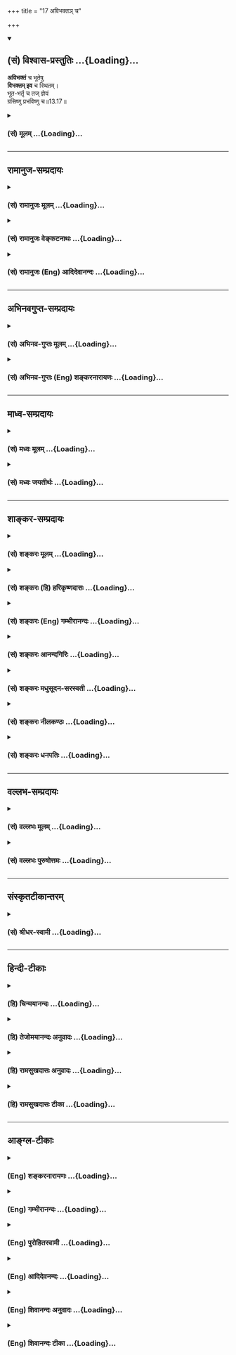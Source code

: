 +++
title = "17 अविभक्तञ् च"

+++
<div class="js_include" newlevelforh1="2" title="(सं) विश्वास-प्रस्तुतिः" unfilled url="/mahAbhAratam/vyAsaH/shlokashaH/06-bhIShma-parva/03-bhagavad-gItA-parva/saMskRtam/vishvAsa-prastutiH/13_xetra-xetrajna-yogaH/17_avibhakta~n_cha.md">
<details open><summary><h2>(सं) विश्वास-प्रस्तुतिः ...{Loading}...</h2></summary>

**अविभक्तं** च भूतेषु  
**विभक्तम् इव** च स्थितम्।  
भूत-भर्तृ च तज् ज्ञेयं  
ग्रसिष्णु प्रभविष्णु च॥13.17॥
</details>
</div>
<div class="js_include collapsed" newlevelforh1="3" title="(सं) मूलम्" unfilled url="/mahAbhAratam/vyAsaH/shlokashaH/06-bhIShma-parva/03-bhagavad-gItA-parva/saMskRtam/mUlam/13_xetra-xetrajna-yogaH/17_avibhakta~n_cha.md">
<details><summary><h3>(सं) मूलम् ...{Loading}...</h3></summary>

अविभक्तं च भूतेषु विभक्तमिव च स्थितम्।  
भूतभर्तृ च तज्ज्ञेयं ग्रसिष्णु प्रभविष्णु च।।13.17।।
</details>
</div>


_________________
## रामानुज-सम्प्रदायः
<div class="js_include collapsed" newlevelforh1="3" title="(सं) रामानुजः मूलम्" unfilled url="/mahAbhAratam/vyAsaH/shlokashaH/06-bhIShma-parva/03-bhagavad-gItA-parva/saMskRtam/rAmAnujaH/mUlam/13_xetra-xetrajna-yogaH/17_avibhakta~n_cha.md">
<details><summary><h3>(सं) रामानुजः मूलम् ...{Loading}...</h3></summary>

।।13.16।। देवमनुष्यादि**भूतेषु** सर्वत्र स्थितम् आत्मवस्तु
वेदितृत्वैकाकारतया **अविभक्तम्** अविदुषां देवाद्याकारेणअयं देवो मनुष्यः
इति **विभक्तम् इव च स्थितम्**। देवः अहम् मनुष्यः अहम् इति
देहसामानाधिकरण्येन अनुसंधीयमानम् अपि वेदितृत्वेन देहाद् अर्थान्तरभूतं
ज्ञातुं शक्यम् इति आदौ उक्तम्एतद् यो वेत्ति (गीता 13।1) इति। इदानीं
प्रकारान्तरैः च देहाद् अर्थान्तरत्वेन ज्ञातुं शक्यम् इति आह --
**भूतभर्तृ च** इति। भूतानां पृथिव्यादीनां देहरूपेण संहृतानां यद् भर्तृ
**तद्** भर्तव्येभ्यो भूतेभ्यः अर्थान्तरं **ज्ञेयम्;** अर्थान्तरम् इति
ज्ञातुं शक्यमित्यर्थः। तथा **ग्रसिष्णु** अन्नादीनां भौतिकानां ग्रसिष्णु;
ग्रस्यमानेभ्यो भूतेभ्यो ग्रसितृत्वेन अर्थान्तरभूतम् इति ज्ञातुं
शक्यम्।**प्रभविष्णु** च प्रभवहेतुः च। ग्रस्तानामन्नादीनाम् आकारान्तरेण
परिणतानां प्रभवहेतुः तेभ्यः अर्थान्तरम् इति ज्ञातुं शक्यम्
इत्यर्थः। मृतशरीरे ग्रसनप्रभवादीनाम् अदर्शनात् न भूतसंघातरूपं क्षेत्रं
ग्रसनप्रभवभरणहेतुः इति निश्चीयते।

</details>
</div>
<div class="js_include collapsed" newlevelforh1="3" title="(सं) रामानुजः वेङ्कटनाथः" unfilled url="/mahAbhAratam/vyAsaH/shlokashaH/06-bhIShma-parva/03-bhagavad-gItA-parva/saMskRtam/rAmAnujaH/venkaTanAthaH/13_xetra-xetrajna-yogaH/17_avibhakta~n_cha.md">
<details><summary><h3>(सं) रामानुजः वेङ्कटनाथः ...{Loading}...</h3></summary>

  
  
।।13.17।। स्वरूपभेदवत्स्वविग्रहक्षेत्रादिष्वविभक्तशब्दप्रयोगात्पण्डिताः
समदर्शिनः \[5।8\] इति प्रागुक्तं साम्यमिहापि विवक्षितमित्याह --
देवमनुष्यादीति। अविभक्तं स्वरूपेण देवत्वादिविभागरहितमित्यर्थः। विभक्तमिव
इतीवशब्देन भ्रान्तोपलम्भविषयाकारसूचनमाहअविदुषामिति। एवं
शुद्ध्यवस्थोक्ता; तत्रभूतभर्तृ इत्यादिना जगद्व्यापारभ्रमव्युदासाय
प्रकरणस्य भोक्तृव्यतिरेकपरतामेव वदन् पूर्वोक्तपुनरुक्तिं च
परिहरतिदेवोऽहमित्यादिना ग्रन्थद्वयेन।
अहंत्वानहंत्वज्ञातृत्वाज्ञत्वादिरूपो भेदः प्रागुक्तः अत्र
त्वाधाराधेयभावभोक्तृत्वभोग्यत्वविकार्यत्वविकारहेतुत्वैर्विवेकः क्रियत
इत्यर्थः। अत्र जीवभर्तव्यविषयो भूतशब्दोऽचिन्मात्रपरः तत्रापि
प्रसिद्ध्यनुरोधेन महाभूतविषयत्वेऽपि
क्षेत्रप्रकरणात्तादृशपरिणामवद्भूतविषय इत्याह -- भूतानामिति।
ज्ञेयशब्दश्चज्ञेयं यत्तत्प्रवक्ष्यामि \[13।13\] इत्युपक्रान्तत्वेऽपि
पुनरिहोच्यमानत्वात्तदतिरिक्तार्थतया व्याख्यातः।
भर्तृत्वभर्तव्यत्वफलितमाह -- अर्थान्तरमिति। प्रभवहेतुरिति --
देहव्यतिरिक्तत्वोपपादने तात्पर्यादयमेवार्थ उचित इति भावः। प्रभवोऽत्र
रेतोगर्भादिरूपेण परिणामः। आकारान्तरेण -- रसमलधात्वादिरूपेणेत्यर्थः। ननु
शरीरेणैव ग्रासादिकं क्रियमाणं दृश्यते; न च कार्यकरणसङ्घातमन्तरेण
निरवयवस्य ग्रसनादिसम्भवः;,तत्कथमात्मधर्मत्वेन व्यपदिश्यत इति
शङ्कायामुक्तमर्थं व्यतिरेकेण द्रढयति -- मृतशरीर इति। क्षेत्रं
शरीरत्ववेषेण ग्रसनादिकारणम्; उत भूतसङ्घातमात्रेण आद्ये
शरीरत्वस्यात्मप्रतियोगिकत्वादात्मसापेक्षत्वं ग्रसनादेः सिद्धम्; द्वितीये
मृतशरीरादिष्वदर्शनादयुक्तिः। यद्यपि मृतशरीरेऽपि केचिद्विशेषा दृश्यन्ते
तथापि जीवज्ञानपूर्वकग्रसनभरणाद्यभावान्न ते जीवापेक्षाः। ईश्वरापेक्षा तु
सार्वत्रिकीति न तत्र विशेष इति भावः। अत्र भरणग्रसनादिकं रज्ज्वादिषु
सर्पादेरिवेति वदन्तः श्रुतहानाश्रुतकल्पनादिभिर्निरस्ताः।  
  

</details>
</div>
<div class="js_include collapsed" newlevelforh1="3" title="(सं) रामानुजः (Eng) आदिदेवानन्दः" unfilled url="/mahAbhAratam/vyAsaH/shlokashaH/06-bhIShma-parva/03-bhagavad-gItA-parva/saMskRtam/rAmAnujaH/english/AdidevAnandaH/13_xetra-xetrajna-yogaH/17_avibhakta~n_cha.md">
<details><summary><h3>(सं) रामानुजः (Eng) आदिदेवानन्दः ...{Loading}...</h3></summary>

13.17 Though the entity called the self is present everywhere in the bodies of divinities, men etc., It is 'undivided' because of Its form being that of the knower. However, to those who are ignorant, It appears divided, by such forms as those of divinities etc. - 'I am a divinity,'
'man' etc. Though the self can be contemplated by way of co-ordinate predication as one with the body in such significations as, 'I am divinity, I am a man,' It can be known as being different from the body,
because of Its being a knower. That is why it has already been pointed out at the beginning: 'He who knows It; (13.1). Now Sri Krsna says that It can be known as different also on other grounds - as the 'supporter of elements' etc. Because It supports the earth and other elements combined in the shape of the body, the self can be known as being different from the elements supported. The sense is that It can be known as a separate entity. Likewise, It is that which 'devours', namely, the consumer of physical food etc. Because, It 'devours' the food, It can be known as an entity different from the elements. It causes 'generation' -
It is the cause of transformation of consumed food etc., into other forms like blood etc. As eating, generating etc., are not seen in a corpse, it is settled that the body, an aggregate of elements, cannot be the cause of devouring food, generating of species and supporting them.

</details>
</div>


_________________
## अभिनवगुप्त-सम्प्रदायः
<div class="js_include collapsed" newlevelforh1="3" title="(सं) अभिनव-गुप्तः मूलम्" unfilled url="/mahAbhAratam/vyAsaH/shlokashaH/06-bhIShma-parva/03-bhagavad-gItA-parva/saMskRtam/abhinava-guptaH/mUlam/13_xetra-xetrajna-yogaH/17_avibhakta~n_cha.md">
<details><summary><h3>(सं) अभिनव-गुप्तः मूलम् ...{Loading}...</h3></summary>

।।13.13 -- 13.18।। एतेन ज्ञानेन यत् ज्ञेयं तदुच्यते -- ज्ञेयमित्यादि
विष्ठितमित्यन्तम्। अनादिमत् परं ब्रह्म इत्यादिभिर्विशेषणैः
ब्रह्मस्वरूपाक्षेपानुग्राहकं,+++(S -- स्वरूपापेक्षानु -- )+++
सर्वप्रवादाभिहितविज्ञानापृथग्भावं कथयति +++(S;;N
सर्वप्रवादान्तराभिहितपृथग्भावकमुच्यते)+++। एतानि च विशेषणानि पूर्वमेव
व्याख्यातानि इति किं निष्फलया,पुनरुक्त्या।

</details>
</div>
<div class="js_include collapsed" newlevelforh1="3" title="(सं) अभिनव-गुप्तः (Eng) शङ्करनारायणः" unfilled url="/mahAbhAratam/vyAsaH/shlokashaH/06-bhIShma-parva/03-bhagavad-gItA-parva/saMskRtam/abhinava-guptaH/english/shankaranArAyaNaH/13_xetra-xetrajna-yogaH/17_avibhakta~n_cha.md">
<details><summary><h3>(सं) अभिनव-गुप्तः (Eng) शङ्करनारायणः ...{Loading}...</h3></summary>

13.17 See Comment under 13.18

</details>
</div>


_________________
## माध्व-सम्प्रदायः
<div class="js_include collapsed" newlevelforh1="3" title="(सं) मध्वः मूलम्" unfilled url="/mahAbhAratam/vyAsaH/shlokashaH/06-bhIShma-parva/03-bhagavad-gItA-parva/saMskRtam/madhvaH/mUlam/13_xetra-xetrajna-yogaH/17_avibhakta~n_cha.md">
<details><summary><h3>(सं) मध्वः मूलम् ...{Loading}...</h3></summary>

।।13.17।। Sri Madhvacharya did not comment on this sloka.,

</details>
</div>
<div class="js_include collapsed" newlevelforh1="3" title="(सं) मध्वः जयतीर्थः" unfilled url="/mahAbhAratam/vyAsaH/shlokashaH/06-bhIShma-parva/03-bhagavad-gItA-parva/saMskRtam/madhvaH/jayatIrthaH/13_xetra-xetrajna-yogaH/17_avibhakta~n_cha.md">
<details><summary><h3>(सं) मध्वः जयतीर्थः ...{Loading}...</h3></summary>

।।13.17।। Sri Jayatirtha did not comment on this sloka.  
  

</details>
</div>


_________________
## शाङ्कर-सम्प्रदायः
<div class="js_include collapsed" newlevelforh1="3" title="(सं) शङ्करः मूलम्" unfilled url="/mahAbhAratam/vyAsaH/shlokashaH/06-bhIShma-parva/03-bhagavad-gItA-parva/saMskRtam/shankaraH/mUlam/13_xetra-xetrajna-yogaH/17_avibhakta~n_cha.md">
<details><summary><h3>(सं) शङ्करः मूलम् ...{Loading}...</h3></summary>

।।13.17।। --,**अविभक्तं च** प्रतिदेहं व्योमवत् तदेकम्। **भूतेषु**
सर्वप्राणिषु **विभक्तमिव च स्थितं** देहेष्वेव विभाव्यमानत्वात्।
**भूतभर्तृ च** भूतानि बिभर्तीति **तत् ज्ञेयं** भूतभर्तृ च स्थितिकाले।
प्रलयकाले **गृसिष्णु** ग्रसनशीलम्। उत्पत्तिकाले **प्रभविष्णु च**
प्रभवनशीलं यथा रज्जवादिः सर्पादेः मिथ्याकल्पितस्य।। किञ्च; सर्वत्र
विद्यमानमपि सत् न उपलभ्यते चेत्; ज्ञेयं तमः तर्हि न। किं तर्हि --,

</details>
</div>
<div class="js_include collapsed" newlevelforh1="3" title="(सं) शङ्करः (हि) हरिकृष्णदासः" unfilled url="/mahAbhAratam/vyAsaH/shlokashaH/06-bhIShma-parva/03-bhagavad-gItA-parva/saMskRtam/shankaraH/hindI/harikRShNadAsaH/13_xetra-xetrajna-yogaH/17_avibhakta~n_cha.md">
<details><summary><h3>(सं) शङ्करः (हि) हरिकृष्णदासः ...{Loading}...</h3></summary>

।।13.17।। तथा --, वह ज्ञेय प्रत्येक शरीरमें आकाशके समान अविभक्त और एक है।
तो भी समस्त प्राणियोंमें विभक्त हुआसा स्थित है क्योंकि उसकी प्रतीति
शरीरोंमें ही हो रही है। तथा वह ज्ञेय स्थितिकालमें भूतभर्तृ -- भूतोंका
धारणपोषण करनेवाला; प्रलयकालमें ग्रसिष्णु -- सबका संहार करनेवाला और
उत्पत्तिके समय प्रभविष्णु -- सबको उत्पन्न करनेवाला है; जैसे कि
मिथ्याकल्पित सर्पादिके ( उत्पत्ति; स्थिति और नाशके कारण ) रज्जु आदि होते
हैं।

</details>
</div>
<div class="js_include collapsed" newlevelforh1="3" title="(सं) शङ्करः (Eng) गम्भीरानन्दः" unfilled url="/mahAbhAratam/vyAsaH/shlokashaH/06-bhIShma-parva/03-bhagavad-gItA-parva/saMskRtam/shankaraH/english/gambhIrAnandaH/13_xetra-xetrajna-yogaH/17_avibhakta~n_cha.md">
<details><summary><h3>(सं) शङ्करः (Eng) गम्भीरानन्दः ...{Loading}...</h3></summary>

13.17 And further, tat, that; jneyam, Knowable; though avibhaktam,
undivided, remaining the same in all beings like space; iva sthitam,
appears to be existing; as vibhaktam, divided; bhutesu, in all beings,
because It is perceived as existing in the bodies themselves. And just
as a rope etc. are with regard to a snake etc. That are falsely
imagined, similarly that Knowable is bhutabhartr, the sustainer of all
beings, sinced It sustains all during the period of their existence;
grasisnu, the devourer, at the time of dissolution; and prabhavisnu, the
originator, at the time of creation. Further, it the Knowable is not
perceived though existing everywhere, then It is darkness; Not! What
then;

</details>
</div>
<div class="js_include collapsed" newlevelforh1="3" title="(सं) शङ्करः आनन्दगिरिः" unfilled url="/mahAbhAratam/vyAsaH/shlokashaH/06-bhIShma-parva/03-bhagavad-gItA-parva/saMskRtam/shankaraH/AnandagiriH/13_xetra-xetrajna-yogaH/17_avibhakta~n_cha.md">
<details><summary><h3>(सं) शङ्करः आनन्दगिरिः ...{Loading}...</h3></summary>

।।13.16।। ज्ञेयस्यास्तित्वे हेत्वन्तरमाह -- **किञ्चेति।** तद्धि प्रतिदेहं
नभोवदेकं तद्भेदे मानाभावाद्भिन्नत्वे च घटवदनात्मत्वापातादतोऽद्वितीयं
सर्वत्र प्रत्यग्भूतं ज्ञेयं नास्तीत्यतिसाहसमित्याह -- **अविभक्तं चेति।**
कथं तर्हि देहादेर्भेदधीरित्याशङ्क्य कल्पनयेत्याह -- **भूतेष्विति।** तत्र
हेतुः -- **देहेष्विति।** कार्याणां स्थितिहेतुत्वाच्च ज्ञेयमस्तीत्याह --
**भूतेति।** निमित्तोपादानतया तेषां प्रलये प्रभवे च कारणत्वाच्च
तदस्तीत्याह -- **प्रलयेति।** तर्हि,कार्यकारणत्वस्य
वस्तुत्वान्नाद्वैतमित्याशङ्क्याह -- **यथेति।**

</details>
</div>
<div class="js_include collapsed" newlevelforh1="3" title="(सं) शङ्करः मधुसूदन-सरस्वती" unfilled url="/mahAbhAratam/vyAsaH/shlokashaH/06-bhIShma-parva/03-bhagavad-gItA-parva/saMskRtam/shankaraH/madhusUdana-sarasvatI/13_xetra-xetrajna-yogaH/17_avibhakta~n_cha.md">
<details><summary><h3>(सं) शङ्करः मधुसूदन-सरस्वती ...{Loading}...</h3></summary>

।।13.17।। यदुक्तमेकमेव सर्वमावृत्य तिष्ठतीति तद्विवृणोति
प्रतिदेहमात्मभेदवादिनां निरासाय -- अविभक्तमिति। भूतेषु सर्वप्राणिषु
अविभक्तमभिन्नमेकमेव तत् नतु प्रतिदेहं भिन्नं व्योमवत्सर्वव्यापकत्वात्।
तथापि देहतादात्म्येन प्रतीयमानत्वात्प्रतिदेहं विभक्तमिव च स्थितं
औपाधिकत्वेनापारमार्थिको व्योम्नीव तत्र भेदावभास इत्यर्थः। ननु भवतु
क्षेत्रज्ञः सर्वव्यापक एको ब्रह्म तु जगत्कारणं ततो भिन्नमेवेति नेत्याह
-- भूतेति। भूतभर्तृ च भूतानि सर्वाणि स्थितिकाले बिभर्तीति; तथा प्रलयकाले
ग्रसिष्णु ग्रसनशीलं; उत्पत्तिकाले प्रभविष्णु च प्रभवनशीलं। सर्वस्य यथा
रज्ज्वादिः सर्पादेर्मायाकल्पितस्य; तस्माद्यज्जगतः स्थितिलयोत्पत्तिकारणं
ब्रह्म तदेव क्षेत्रज्ञं प्रतिदेहमेकं ज्ञेयं न ततोऽन्यदित्यर्थः।

</details>
</div>
<div class="js_include collapsed" newlevelforh1="3" title="(सं) शङ्करः नीलकण्ठः" unfilled url="/mahAbhAratam/vyAsaH/shlokashaH/06-bhIShma-parva/03-bhagavad-gItA-parva/saMskRtam/shankaraH/nIlakaNThaH/13_xetra-xetrajna-yogaH/17_avibhakta~n_cha.md">
<details><summary><h3>(सं) शङ्करः नीलकण्ठः ...{Loading}...</h3></summary>

।।13.17।। एतदेवोपपादयत्यर्धेन -- **अविभक्तं चेति।**एक एव तु भूतात्मा भूते
भूते व्यवस्थितः। एकधा बहुधा चैव दृश्यते जलचन्द्रवत् इति श्रुतेर्भूतेषु
कार्यकारणसंघातापन्नेषु जलपात्रेषु चन्द्रस्येव ब्रह्मणः प्रतिबिम्बा
जीवास्ते चोक्तरीत्या बिम्बादनन्या इति तद्रूपेण भूतेष्वविभक्तं च
विभागमप्राप्तमपि ज्ञेयवस्तु मूढदृष्ट्या विभक्तमिव दूरदेशस्थमिव
चाद्विभिन्नमिव च स्थितम्। एवं तर्हि चन्द्रादुदपात्राणामिव भूतानां
पृथक्सत्त्वापत्तिरित्याशङ्क्याह -- **भूतभर्तृचेति।** अधिष्ठानत्वेन
सर्वाणि भूतानि धारयतीति न ततस्तेषां पृथक्सत्तास्ति रज्जुत इव
तदध्यस्तानां सर्पदण्डधारादीनामित्यर्थः। एतदेवाह -- ग्रसिष्णु प्रभविष्णु
च। यथा रज्जुस्त्वज्ञानदशायां सर्पादीन् ग्रसति अज्ञानदशायां च तानेव
प्रसूते तद्वत् ज्ञातं ब्रह्म सर्वभूतानि ग्रसिष्णु ग्रसनशीलमज्ञातं च
सर्वभूतानां प्रभविष्णु उत्पादनशीलम्।

</details>
</div>
<div class="js_include collapsed" newlevelforh1="3" title="(सं) शङ्करः धनपतिः" unfilled url="/mahAbhAratam/vyAsaH/shlokashaH/06-bhIShma-parva/03-bhagavad-gItA-parva/saMskRtam/shankaraH/dhanapatiH/13_xetra-xetrajna-yogaH/17_avibhakta~n_cha.md">
<details><summary><h3>(सं) शङ्करः धनपतिः ...{Loading}...</h3></summary>

।।13.17।। किंचेतोऽपि ज्ञेयास्तित्वमित्याह। अविभक्तं विभागशून्यं प्रतिदेहं
व्योमवदेकं तद्भेदे मानाभावाद्भिन्नत्वे च घटवदनात्मत्वापातात्। तथाच
श्रुतिःएकमेवाद्वितीयं नेह नानास्ति किंचन। मृत्योः स मृत्युमाप्नोति य इह
नानेव पश्यति इत्याद्या। तेन प्रतिदेहं भिन्न आत्मेति साङ्ख्यादिमतं
श्रुतिस्मृतिविरुद्धं नादर्तव्यम्। कथं तर्हि भेदबुद्धिरित्याशंक्य
कल्पनयेत्याह। भूतेषु सर्वप्राणिषु विभक्तमिव च स्थितं
मिथ्याभूतभेदवत्प्रतीतं जलमात्रेषु चन्द्रावद्देहेष्वेव
विभाव्यमानत्वात्। एकएव तु भूतात्मा भूतेभूते व्यवस्थितः। एकधा बहुधा चैव
दृश्यते जलचन्द्रवत् इतिश्रुतेः। एव ज्ञेयस्य
प्रत्यगात्मत्वेनास्तित्वमभिधाय परमेश्वरात्मनास्तित्वमाह। भूतभर्तृ च
स्थितिकाले तज्ज्ञेयं। भूतानि बिभार्ति धारयति पालयति चेति तत्प्रलयकाले
तदेव ग्रसिष्णु ग्रसनशीलं उत्पत्तिकाले प्रभविष्णु प्रभवनशीलं यथा
कल्पितसर्पादीनां स्थितिकाले रज्जवादिरेव तान्बभर्ति। बाधकाले च
ग्रसिष्णुरुत्पत्तिकाले च प्रभविष्णुरित्यर्थः। तेन कार्यकारणत्वस्य वस्तु
त्वाद्द्वतमिति न शङ्कनीयम्।

</details>
</div>


_________________
## वल्लभ-सम्प्रदायः
<div class="js_include collapsed" newlevelforh1="3" title="(सं) वल्लभः मूलम्" unfilled url="/mahAbhAratam/vyAsaH/shlokashaH/06-bhIShma-parva/03-bhagavad-gItA-parva/saMskRtam/vallabhaH/mUlam/13_xetra-xetrajna-yogaH/17_avibhakta~n_cha.md">
<details><summary><h3>(सं) वल्लभः मूलम् ...{Loading}...</h3></summary>

।।13.17।। तर्हि खण्डशः स्यादित्याशङ्क्याऽऽह -- अविभक्तमिति।
अनन्तमूर्तिष्वपि न परस्परं विभेदः; केवलमिच्छया तावन्मात्रप्रकटनार्थं
विभक्तमिव च स्थितम्। पालकरूपेण भूतभर्तृ; संहारकरूपेण ग्रसिष्णु;
प्रजापतिरूपेण प्रभविष्णु च। यथोक्तं निबन्धे -- अनन्तमूर्ति तद्ब्रह्म
(स्व) ह्मविभक्तं विभक्तिमत्। बहु स्यां प्रजायेयेति वीक्षा तस्य
ह्यभूत्सती। तदिच्छामात्रतः सृष्टा ब्रह्मभूतांशचेतनाः। सृष्ट्यादौ
निर्गताः सर्वे निराकारास्तदिच्छया।। विस्फुलिङ्गा इवाग्नेस्तु सदंशेन जडा
अपि। आनन्दांशस्वरूपेण सर्वान्तर्यामिरूपिणः।। इत्यादि। अस्यार्थः -- बहु
स्यामिति अनेकत्वमुच्चनीचत्वं भावयामास। भावना तस्य विषयाव्यभिचारिणी।
तदिच्छामात्रतः सृष्टा ब्रह्मभूताः; न तु योगबलेनाविर्भूताः अंशाः
मन्दप्रकाशाः साकाराः सूक्ष्मपरिच्छेदाः; चेतनाश्चित्प्रधानाः।
सर्वेऽसङ्ख्याताः प्रथमसृष्टौ। ततः साकारा भगवद्रूपा अपि उच्चनीचभावेच्छया
निर्गता इति निराकारा जाताः; विस्फुलिङ्गा इव वह्नेः। प्रकृतिः तद्गुणाश्च
सत्प्राधान्येन,अन्तर्यामिणस्तु आनन्दांशस्वरूपेण। यथा जीवानां नानात्वं
तथाऽन्तर्यामिणामपि; एकस्मिन् हृदि हंसरूपेणोभयोः प्रवेशात्।
अतएवात्रापिसर्वस्य हृदि धिष्ठितं इत्युक्तम्। भेदस्तु जीवेऽपि नास्तीति न
काप्यनुपपत्ति; इत्येवं त्रैविध्यमंशेन; तत्रापि विचारः -- सति
चिदानन्दधर्मयोस्तिरोभावः; चित्यानन्दस्य आनन्दांशतिरोभावस्यापि ज्ञापकं तु
निराकारा इति। भगवदाकारश्चतुर्भुजाद्यानन्दमयाकार आकारशब्देनोच्यते
आनन्दस्यैव भगवत्याकारसमर्पकत्वात्। एवं स्वरूपेऽवैजात्यं; नामतो वैजात्यं
जडश्चिदन्तर्यामिण इति व्यवहार इति।

</details>
</div>
<div class="js_include collapsed" newlevelforh1="3" title="(सं) वल्लभः पुरुषोत्तमः" unfilled url="/mahAbhAratam/vyAsaH/shlokashaH/06-bhIShma-parva/03-bhagavad-gItA-parva/saMskRtam/vallabhaH/puruShottamaH/13_xetra-xetrajna-yogaH/17_avibhakta~n_cha.md">
<details><summary><h3>(सं) वल्लभः पुरुषोत्तमः ...{Loading}...</h3></summary>

  
  
।।13.17।। किञ्च -- अविभक्तमिति। भूतेषु स्थावरजङ्गमेषु
स्वलीलार्थस्वस्वरूपात्मकत्वेन सर्वस्य प्रकटितत्वात् अभिन्नं रसार्थं
द्वितीयरूपेण कृतत्वात् विभक्तमिव भिन्नमिव स्थितम्। इवपदेन स्वेच्छया तथा
प्रदर्शयतीति ज्ञापितम्। किञ्च तत् पूर्वोक्तं ज्ञेयं भूतानां भर्तृ रक्षकं
पोषकम्। भर्तृपदेन रमणशीलत्वं ज्ञापितं; तेन रमणार्थमेव स्थितिकाले
रक्षकमित्यर्थः। वियोगात्मकप्रलयकाले ग्रसिष्णु ग्रसनशीलं;
स्वस्मिन्नवरोधकमित्यर्थः। च पुनः सृष्टिकाले लीलात्मकरसदानात्मके
प्रभविष्णु नानास्वरूपैः प्रभवनशीलम्।  
  

</details>
</div>


_________________
## संस्कृतटीकान्तरम्
<div class="js_include collapsed" newlevelforh1="3" title="(सं) श्रीधर-स्वामी" unfilled url="/mahAbhAratam/vyAsaH/shlokashaH/06-bhIShma-parva/03-bhagavad-gItA-parva/saMskRtam/shrIdhara-svAmI/13_xetra-xetrajna-yogaH/17_avibhakta~n_cha.md">
<details><summary><h3>(सं) श्रीधर-स्वामी ...{Loading}...</h3></summary>

।।13.17।। किंच **-- अविभक्तमिति।** भूतेषु स्थावरजङ्गमात्मकेषु अविभक्तं
कारणात्मना अभिन्नं; कार्यात्मना विभक्तं च भिन्नमिवावस्थितं च।
समुद्राज्जातं फेनादि समुद्रादन्यन्न भवति तत्पूर्वोक्तं स्वरूपं च
ज्ञेयम्। भूतानां भर्तृ च पोषकं स्थितिकाले; प्रलयकाले च ग्रसिष्णु
ग्रसनशीलम्; सृष्टिकाले च प्रभविष्णु नानाकार्यात्मना प्रभवनशीलम्।

</details>
</div>


_________________
## हिन्दी-टीकाः
<div class="js_include collapsed" newlevelforh1="3" title="(हि) चिन्मयानन्दः" unfilled url="/mahAbhAratam/vyAsaH/shlokashaH/06-bhIShma-parva/03-bhagavad-gItA-parva/hindI/chinmayAnandaH/13_xetra-xetrajna-yogaH/17_avibhakta~n_cha.md">
<details><summary><h3>(हि) चिन्मयानन्दः ...{Loading}...</h3></summary>

।।13.17।। यद्यपि विद्युत् सर्वत्र विद्यमान है; तथापि प्रकाश के रूप में
वह केवल बल्ब में ही प्रकट होती है। उसी प्रकार आत्मा सर्वगत होते हुए भी
जहाँ उपाधियाँ हैं वहीं पर विशेष रूप से प्रकट होता है। एक ही व्यापक आकाश
घट और मठ की उपाधियों से घटाकाश और मठाकाश के रूप में प्रतीत होता है। पूर्व
के अध्यायों में भी अनेक स्थलों पर वर्णन किया जा चुका है कि किस प्रकार
विश्वाधिष्ठान परमात्मा विश्व की उत्पत्ति; स्थिति और संहार का कर्ता है।
यहाँ मिट्टी; स्वर्ण; समुद्र और जाग्रतअवस्था के मन के दृष्टान्त स्मरणीय
हैं; जो क्रमश घट; आभूषण; तरंग और स्वप्न की उत्पत्ति; स्थिति और लय के
कारण होते हैं। यह ज्ञेय वस्तु है। प्रस्तुत प्रकरण के श्लोकों में उस ज्ञेय
वस्तु का निर्देशात्मक वर्णन किया गया है; जिसे आत्मरूप से जानने के लिए
अमानित्वादि गुणों के पालन से अन्तकरण को सुपात्र बनाने का उपदेश दिया गया
था। आत्मतत्त्व हमारे अन्तर्बाह्य सर्वत्र व्याप्त होते हुए भी यदि अनुभव का
विषय नहीं बनता हो; तो वह अन्धकारस्वरूप होगा। ऐसी शंका प्राप्त होने पर
कहते हैं कि ऐसा नहीं है; क्योंकि

</details>
</div>
<div class="js_include collapsed" newlevelforh1="3" title="(हि) तेजोमयानन्दः अनुवादः" unfilled url="/mahAbhAratam/vyAsaH/shlokashaH/06-bhIShma-parva/03-bhagavad-gItA-parva/hindI/tejomayAnandaH/anuvAdaH/13_xetra-xetrajna-yogaH/17_avibhakta~n_cha.md">
<details><summary><h3>(हि) तेजोमयानन्दः अनुवादः ...{Loading}...</h3></summary>

।।13.17।। और वह अविभक्त है, तथापि वह भूतों में विभक्त के समान स्थित है।
वह ज्ञेय ब्रह्म भूतमात्र का भर्ता, संहारकर्ता और उत्पत्ति कर्ता है।।

</details>
</div>
<div class="js_include collapsed" newlevelforh1="3" title="(हि) रामसुखदासः अनुवादः" unfilled url="/mahAbhAratam/vyAsaH/shlokashaH/06-bhIShma-parva/03-bhagavad-gItA-parva/hindI/rAmasukhadAsaH/anuvAdaH/13_xetra-xetrajna-yogaH/17_avibhakta~n_cha.md">
<details><summary><h3>(हि) रामसुखदासः अनुवादः ...{Loading}...</h3></summary>

।।13.17।। वे परमात्मा स्वयं विभागरहित होते हुए भी सम्पूर्ण प्राणियोंमें
विभक्तकी तरह स्थित हैं। वे जाननेयोग्य परमात्मा ही सम्पूर्ण प्राणियोंको
उत्पन्न करनेवाले, उनका भरण-पोषण करनेवाले और संहार करनेवाले हैं।

</details>
</div>
<div class="js_include collapsed" newlevelforh1="3" title="(हि) रामसुखदासः टीका" unfilled url="/mahAbhAratam/vyAsaH/shlokashaH/06-bhIShma-parva/03-bhagavad-gItA-parva/hindI/rAmasukhadAsaH/TIkA/13_xetra-xetrajna-yogaH/17_avibhakta~n_cha.md">
<details><summary><h3>(हि) रामसुखदासः टीका ...{Loading}...</h3></summary>

।।13.17।।***व्याख्या --***  **अविभक्तं च भूतेषु विभक्तमिव च स्थितम्
--** इस त्रिलोकीमें देखने; सुनने और समझनेमें जितने भी स्थावरजङ्गम प्राणी
आते हैं; उन सबमें परमात्मा स्वयं विभागरहित होते हुए भी विभक्तकी तरह
प्रतीत होते हैं। विभाग केवल प्रतीति है। जिस प्रकार आकाश घट; मठ आदिकी
उपाधिसे घटाकाश; मठाकाश आदिके रूपमें अलगअलग दीखते हुए भी तत्त्वसे एक ही
है; उसी प्रकार परमात्मा भिन्नभिन्न प्राणियोंके शरीरोंकी उपाधिसे अलगअलग
दीखते हुए भी तत्त्वसे एक ही हैं। इसी अध्यायके सत्ताईसवें श्लोकमें **समं
सर्वेषु भूतेषु तिष्ठन्तं परमेश्वरम्** पदोंसे परमात्माको सम्पूर्ण
प्राणियोंमें समभावसे स्थित देखनेके लिये कहा गया है। इसी तरह अठारहवें
अध्यायके बीसवें श्लोकमें **अविभक्तं**  
  
**विभक्तेषु** पदोंसे सात्त्विक ज्ञानका वर्णन करते हुए भी परमात्माको
अविभक्तरूपसे देखनेको ही सात्त्विक ज्ञान कहा गया है।**भूतभर्तृ च
तज्ज्ञेयं ग्रसिष्णु प्रभविष्णु च --** इसी अध्यायके दूसरे श्लोकमें
**विद्धि** पदसे जिस परमात्माको जाननेकी बात कही गयी है और बारहवें
श्लोकमें जिस ज्ञेय तत्त्वका वर्णन करनेकी प्रतिज्ञा की गयी है; उसीका यहाँ
ब्रह्मा; विष्णु और शिवके रूपसे वर्णन हुआ है। वस्तुतः चेतन तत्त्व
(परमात्मा) एक ही है। वे ही परमात्मा रजोगुणकी प्रधानता स्वीकार करनेसे
ब्रह्मारूपसे सबको उत्पन्न करनेवाले सत्त्वगुणकी प्रधानता स्वीकार करनेसे
विष्णुरूपसे सबका भरणपोषण करनेवाले और तमोगुणकी प्रधानता स्वीकार करनेसे
रुद्ररूपसे सबका संहार करनेवाले हैं। तात्पर्य है कि एक ही परमात्मा
सृष्टि; पालन और संहार करनेके कारण ब्रह्मा; विष्णु और शिव नाम धारण करते
हैं **(टिप्पणी प₀ 691)**। यहाँ यह समझ लेना आवश्यक है कि परमात्मा
सृष्टिरचनादि कार्योंके लिये भिन्नभिन्न गुणोंको स्वीकार करनेपर भी उन
गुणोंके वशीभीत नहीं होते। गुणोंपर उनका पूर्ण आधिपत्य रहता है।  
  
***सम्बन्ध --***  पूर्वश्लोकमें भगवान्ने ज्ञेय तत्त्वका आधाररूपसे
वर्णन किया; अब आगेके श्लोकमें उसका प्रकाशकरूपसे वर्णन करते हैं।

</details>
</div>


_________________
## आङ्ग्ल-टीकाः
<div class="js_include collapsed" newlevelforh1="3" title="(Eng) शङ्करनारायणः" unfilled url="/mahAbhAratam/vyAsaH/shlokashaH/06-bhIShma-parva/03-bhagavad-gItA-parva/english/shankaranArAyaNaH/13_xetra-xetrajna-yogaH/17_avibhakta~n_cha.md">
<details><summary><h3>(Eng) शङ्करनारायणः ...{Loading}...</h3></summary>

13.17. It remains undistinguished (common) in the distinguished
\[beings\], and appears as if distinguished. It is to be known as the supporter of beings, and also as \[their\] swallower and orginator.

</details>
</div>
<div class="js_include collapsed" newlevelforh1="3" title="(Eng) गम्भीरानन्दः" unfilled url="/mahAbhAratam/vyAsaH/shlokashaH/06-bhIShma-parva/03-bhagavad-gItA-parva/english/gambhIrAnandaH/13_xetra-xetrajna-yogaH/17_avibhakta~n_cha.md">
<details><summary><h3>(Eng) गम्भीरानन्दः ...{Loading}...</h3></summary>

13.17 And the Knowable, though undivided, appears to be existing as divided in all beings, and It is the sustainer of all beings as also the devourer and originator.

</details>
</div>
<div class="js_include collapsed" newlevelforh1="3" title="(Eng) पुरोहितस्वामी" unfilled url="/mahAbhAratam/vyAsaH/shlokashaH/06-bhIShma-parva/03-bhagavad-gItA-parva/english/purohitasvAmI/13_xetra-xetrajna-yogaH/17_avibhakta~n_cha.md">
<details><summary><h3>(Eng) पुरोहितस्वामी ...{Loading}...</h3></summary>

13.17 In all beings undivided, yet living in division, It is the upholder of all, Creator and Destroyer alike;

</details>
</div>
<div class="js_include collapsed" newlevelforh1="3" title="(Eng) आदिदेवनन्दः" unfilled url="/mahAbhAratam/vyAsaH/shlokashaH/06-bhIShma-parva/03-bhagavad-gItA-parva/english/AdidevanandaH/13_xetra-xetrajna-yogaH/17_avibhakta~n_cha.md">
<details><summary><h3>(Eng) आदिदेवनन्दः ...{Loading}...</h3></summary>

13.17 Undivided and yet remaining as if divided among beings, this self is to be known as the supporter of elements. It devours them and causes generation.

</details>
</div>
<div class="js_include collapsed" newlevelforh1="3" title="(Eng) शिवानन्दः अनुवादः" unfilled url="/mahAbhAratam/vyAsaH/shlokashaH/06-bhIShma-parva/03-bhagavad-gItA-parva/english/shivAnandaH/anuvAdaH/13_xetra-xetrajna-yogaH/17_avibhakta~n_cha.md">
<details><summary><h3>(Eng) शिवानन्दः अनुवादः ...{Loading}...</h3></summary>

13.17 And undivided, yet It exists as if divided in beings; It is to be known as the supporter of being; It devours and It generates.

</details>
</div>
<div class="js_include collapsed" newlevelforh1="3" title="(Eng) शिवानन्दः टीका" unfilled url="/mahAbhAratam/vyAsaH/shlokashaH/06-bhIShma-parva/03-bhagavad-gItA-parva/english/shivAnandaH/TIkA/13_xetra-xetrajna-yogaH/17_avibhakta~n_cha.md">
<details><summary><h3>(Eng) शिवानन्दः टीका ...{Loading}...</h3></summary>

13.17 अविभक्तम् undivided; च and; भूतेषु in beings; विभक्तम् divided; इव
as if; च and; स्थितम् existing; भूतभर्तृ the supporter of beings; च and;
तत् That ज्ञेयम् to be known; ग्रसिष्णु devouring; प्रभविष्णु
generating; च and.Commentary Brahman must be regarded as That which supports; swallows up and also creates all beings; in the three forms of Brahma who creates the world of names anf forms; Vishnu who preserves or sustains; and Rudra who destroys. It is undivided in the various bodies.
It is like ether. It is allpervding like space (Akasa). It is indivisible and the One; but It seems to divide Itself in forms and appears as all the separate existing things and beings. It is essentially unbroken. Yet; It is; as it were; divided among all beings.It devours this world during the cosmic dissolution. It generates it at the time of the origin of the next age. It supports all beings during the period of sustenance of this world.Just as fire is hidden in the wood; so also Brahman is hidden in all bodies. Just as the one space appears to be different through the limiting adjuncts (pot; house; etc.)
so also the one indivisible Brahman appears to be different through the limiting adjuncts (the body; etc.). (Cf.XVIII.20)An objector says The knowable Brahman; the Knower of the field; is allpervading. It exists everywhere and yet It is not perceived. Therefore It must be of the nature of darkness or Tamas.The answer is No. It cannot be.What; then It is the Light of Lights.

</details>
</div>
